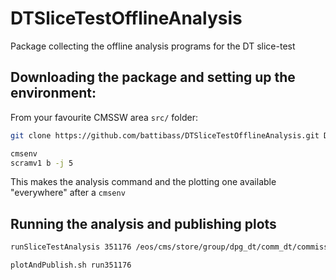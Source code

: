 # DTSliceTestOfflineAnalysis
Package collecting the offline analysis programs for the DT slice-test

## Downloading the package and setting up the environment:

From your favourite CMSSW area `src/` folder:
```bash
git clone https://github.com/battibass/DTSliceTestOfflineAnalysis.git DTDPGAnalysis/DTSliceTestOfflineAnalysis -b poa

cmsenv
scramv1 b -j 5
```

This makes the analysis command and the plotting one available "everywhere"
after a `cmsenv`

## Running the analysis and publishing plots

```bash
runSliceTestAnalysis 351176 /eos/cms/store/group/dpg_dt/comm_dt/commissioning_2022_data/ntuples/ST/DTDPGNtuple_run351176_skim_seg_in_slicetest_v1.root 

plotAndPublish.sh run351176
```
